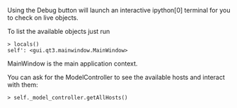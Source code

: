 Using the Debug button will launch an interactive ipython[0] terminal for you to check on live objects.

To list the available objects just run

    > locals()
    self': <gui.qt3.mainwindow.MainWindow>

MainWindow is the main application context. 

You can ask for the ModelController to see the available hosts and interact with them:

    > self._model_controller.getAllHosts()